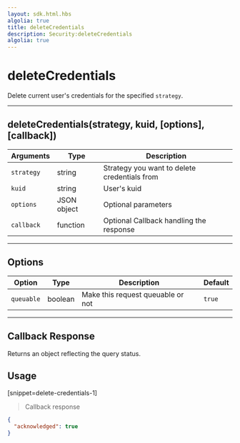 ```yaml
---
layout: sdk.html.hbs
algolia: true
title: deleteCredentials
description: Security:deleteCredentials
algolia: true
---
```

  

# deleteCredentials
Delete current user's credentials for the specified `strategy`.
 
---

## deleteCredentials(strategy, kuid, [options], [callback])

| Arguments | Type | Description
|-----------|------|------------
| `strategy` | string | Strategy you want to delete credentials from
| `kuid` | string | User's kuid
| `options` | JSON object | Optional parameters
| `callback`| function | Optional Callback handling the response

---

## Options

| Option | Type | Description | Default
|--------|------|-------------|---------
| `queuable` | boolean | Make this request queuable or not  | `true`

---

## Callback Response

Returns an object reflecting the query status.

## Usage

[snippet=delete-credentials-1]
> Callback response

```json
{
  "acknowledged": true
}
```
